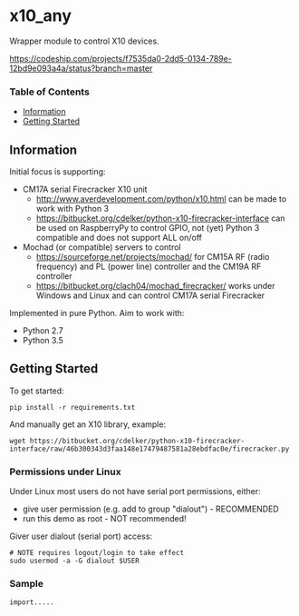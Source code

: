 # x10_any

Wrapper module to control X10 devices.

https://codeship.com/projects/f7535da0-2dd5-0134-789e-12bd9e093a4a/status?branch=master


### Table of Contents
* [Information](#information)
* [Getting Started](#getting-started)


## Information

Initial focus is supporting:
  * CM17A serial Firecracker X10 unit
      * http://www.averdevelopment.com/python/x10.html can be made to work with Python 3
      * https://bitbucket.org/cdelker/python-x10-firecracker-interface can be used on RaspberryPy to control GPIO, not (yet) Python 3 compatible and does not support ALL on/off
  * Mochad (or compatible) servers to control 
      * https://sourceforge.net/projects/mochad/ for CM15A RF (radio frequency) and PL (power line) controller and the CM19A RF controller
      * https://bitbucket.org/clach04/mochad_firecracker/ works under Windows and Linux and can control CM17A serial Firecracker

Implemented in pure Python. Aim to work with:

  * Python 2.7
  * Python 3.5

## Getting Started

To get started:

    pip install -r requirements.txt

And manually get an X10 library, example:

    wget https://bitbucket.org/cdelker/python-x10-firecracker-interface/raw/46b300343d3faa148e17479487581a28ebdfac0e/firecracker.py


### Permissions under Linux

Under Linux most users do not have serial port permissions,
either:

  * give user permission (e.g. add to group "dialout") - RECOMMENDED
  * run this demo as root - NOT recommended!

Giver user dialout (serial port) access:

    # NOTE requires logout/login to take effect
    sudo usermod -a -G dialout $USER

### Sample


    import.....
